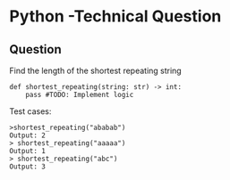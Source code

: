 # Python -Technical Question

## Question

Find the length of the shortest repeating string

```
def shortest_repeating(string: str) -> int:
    pass #TODO: Implement logic
```
Test cases:
```
>shortest_repeating("ababab")
Output: 2
> shortest_repeating("aaaaa")
Output: 1
> shortest_repeating("abc")
Output: 3
```

